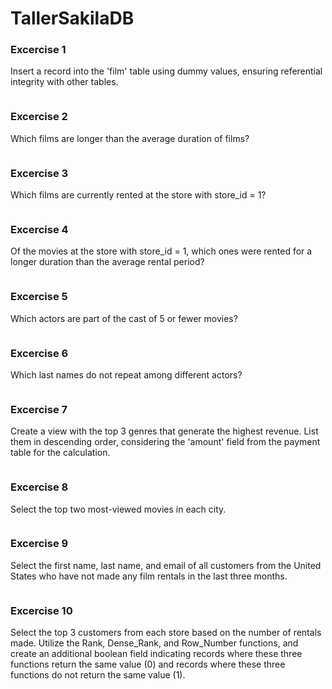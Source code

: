 # TallerSakilaDB

### Excercise 1
Insert a record into the 'film' table using dummy values, ensuring referential integrity with other tables.
 ```
 ``` 

### Excercise 2
Which films are longer than the average duration of films?
 ```
 ``` 

### Excercise 3
Which films are currently rented at the store with store_id = 1?
 ```
 ``` 

### Excercise 4
Of the movies at the store with store_id = 1, which ones were rented for a longer duration than the average rental period?
 ```
 ``` 

### Excercise 5
Which actors are part of the cast of 5 or fewer movies?
 ```
 ``` 

### Excercise 6
Which last names do not repeat among different actors?
 ```
 ```

### Excercise 7
Create a view with the top 3 genres that generate the highest revenue. List them in descending order, considering the 'amount' field from the payment table for the calculation.
 ```
 ``` 

### Excercise 8
Select the top two most-viewed movies in each city.
 ``` 
 ``` 

### Excercise 9
Select the first name, last name, and email of all customers from the United States who have not made any film rentals in the last three months.
 ```
 ``` 

### Excercise 10
Select the top 3 customers from each store based on the number of rentals made. Utilize the Rank, Dense_Rank, and Row_Number functions, and create an additional boolean field indicating records where these three functions return the same value (0) and records where these three functions do not return the same value (1).
 ``` 
 ``` 
